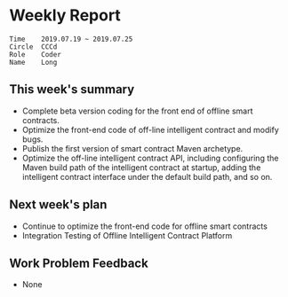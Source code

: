 # Weekly Report 
```
Time	2019.07.19 ~ 2019.07.25
Circle	CCCd
Role	Coder
Name	Long
```
## This week's summary
- Complete beta version coding for the front end of offline smart contracts.
- Optimize the front-end code of off-line intelligent contract and modify bugs.
- Publish the first version of smart contract Maven archetype.
- Optimize the off-line intelligent contract API, including configuring the Maven build path of the intelligent contract at startup, adding the intelligent contract interface under the default build path, and so on.

## Next week's plan

- Continue to optimize the front-end code for offline smart contracts
- Integration Testing of Offline Intelligent Contract Platform

## Work Problem Feedback
- None

